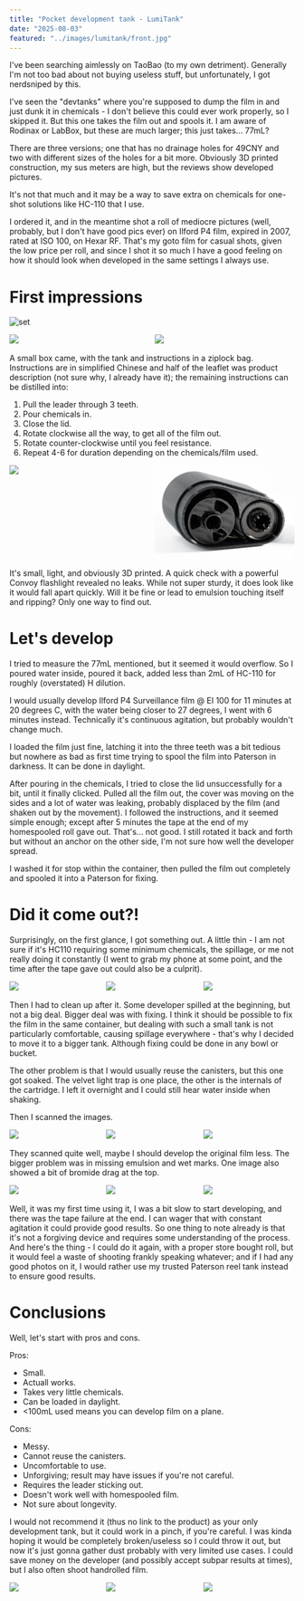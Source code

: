 ```yaml
---
title: "Pocket development tank - LumiTank"
date: "2025-08-03"
featured: "../images/lumitank/front.jpg"
---
```


I've been searching aimlessly on TaoBao (to my own detriment). Generally I'm not too bad about not buying useless stuff, but unfortunately, I got nerdsniped by this.

I've seen the "devtanks" where you're supposed to dump the film in and just dunk it in chemicals - I don't believe this could ever work properly, so I skipped it. But this one takes the film out and spools it. I am aware of Rodinax or LabBox, but these are much larger; this just takes... 77mL?

There are three versions; one that has no drainage holes for 49CNY and two with different sizes of the holes for a bit more. Obviously 3D printed construction, my sus meters are high, but the reviews show developed pictures.

It's not that much and it may be a way to save extra on chemicals for one-shot solutions like HC-110 that I use.

I ordered it, and in the meantime shot a roll of mediocre pictures (well, probably, but I don't have good pics ever) on Ilford P4 film, expired in 2007, rated at ISO 100, on Hexar RF. That's my goto film for casual shots, given the low price per roll, and since I shot it so much I have a good feeling on how it should look when developed in the same settings I always use.

# First impressions

![set](../images/lumitank/set.jpg)

<div style="display:flex">
     <div style="flex:1;">
          <img src="../images/lumitank/teeth.jpg"/>
     </div>
    <div style="flex:1;padding-left:10px;">
          <img src="../images/lumitank/inside_empty.jpg"/>
     </div>
</div>

A small box came, with the tank and instructions in a ziplock bag. Instructions are in simplified Chinese and half of the leaflet was product description (not sure why, I already have it); the remaining instructions can be distilled into:

1. Pull the leader through 3 teeth.
2. Pour chemicals in.
3. Close the lid.
4. Rotate clockwise all the way, to get all of the film out.
5. Rotate counter-clockwise until you feel resistance.
6. Repeat 4-6 for duration depending on the chemicals/film used.

<div style="display:flex">
     <div style="flex:1;">
          <img src="../images/lumitank/loaded_outside.jpg"/>
     </div>
    <div style="flex:1;padding-left:10px;">
          <img src="../images/lumitank/loaded.jpg"/>
     </div>
</div>

It's small, light, and obviously 3D printed. A quick check with a powerful Convoy flashlight revealed no leaks. While not super sturdy, it does look like it would fall apart quickly. Will it be fine or lead to emulsion touching itself and ripping? Only one way to find out.

# Let's develop

I tried to measure the 77mL mentioned, but it seemed it would overflow. So I poured water inside, poured it back, added less than 2mL of HC-110 for roughly (overstated) H dilution.

I would usually develop Ilford P4 Surveillance film @ EI 100 for 11 minutes at 20 degrees C, with the water being closer to 27 degrees, I went with 6 minutes instead. Technically it's continuous agitation, but probably wouldn't change much.

I loaded the film just fine, latching it into the three teeth was a bit tedious but nowhere as bad as first time trying to spool the film into Paterson in darkness. It can be done in daylight.

After pouring in the chemicals, I tried to close the lid unsuccessfully for a bit, until it finally clicked. Pulled all the film out, the cover was moving on the sides and a lot of water was leaking, probably displaced by the film (and shaken out by the movement). I followed the instructions, and it seemed simple enough; except after 5 minutes the tape at the end of my homespooled roll gave out. That's... not good. I still rotated it back and forth but without an anchor on the other side, I'm not sure how well the developer spread.

I washed it for stop within the container, then pulled the film out completely and spooled it into a Paterson for fixing.

# Did it come out?!

Surprisingly, on the first glance, I got something out. A little thin - I am not sure if it's HC110 requiring some minimum chemicals, the spillage, or me not really doing it constantly (I went to grab my phone at some point, and the time after the tape gave out could also be a culprit).

<div style="display:flex">
     <div style="flex:1;">
          <img src="../images/lumitank/samples/bird.jpg"/>
     </div>
    <div style="flex:1;padding-left:10px;">
         <img src="../images/lumitank/samples/ferry.jpg"/>
     </div>
    <div style="flex:1;padding-left:10px;">
         <img src="../images/lumitank/samples/reflection.jpg"/>
     </div>
</div>

Then I had to clean up after it. Some developer spilled at the beginning, but not a big deal. Bigger deal was with fixing. I think it should be possible to fix the film in the same container, but dealing with such a small tank is not particularly comfortable, causing spillage everywhere - that's why I decided to move it to a bigger tank. Although fixing could be done in any bowl or bucket.

The other problem is that I would usually reuse the canisters, but this one got soaked. The velvet light trap is one place, the other is the internals of the cartridge. I left it overnight and I could still hear water inside when shaking.

Then I scanned the images.

<div style="display:flex">
     <div style="flex:1;">
          <img src="../images/lumitank/samples/ships.jpg"/>
     </div>
    <div style="flex:1;padding-left:10px;">
         <img src="../images/lumitank/samples/ships2.jpg"/>
     </div>
    <div style="flex:1;padding-left:10px;">
         <img src="../images/lumitank/samples/leaving.jpg"/>
     </div>
</div>

They scanned quite well, maybe I should develop the original film less. The bigger problem was in missing emulsion and wet marks. One image also showed a bit of bromide drag at the top.

<div style="display:flex">
     <div style="flex:1;">
          <img src="../images/lumitank/samples/cat.jpg"/>
     </div>
    <div style="flex:1;padding-left:10px;">
         <img src="../images/lumitank/samples/closeup.jpg"/>
     </div>
    <div style="flex:1;padding-left:10px;">
         <img src="../images/lumitank/samples/clown.jpg"/>
     </div>
</div>

Well, it was my first time using it, I was a bit slow to start developing, and there was the tape failure at the end. I can wager that with constant agitation it could provide good results. So one thing to note already is that it's not a forgiving device and requires some understanding of the process. And here's the thing - I could do it again, with a proper store bought roll, but it would feel a waste of shooting frankly speaking whatever; and if I had any good photos on it, I would rather use my trusted Paterson reel tank instead to ensure good results. 

# Conclusions

Well, let's start with pros and cons.

Pros:

+ Small.
+ Actuall works.
+ Takes very little chemicals.
+ Can be loaded in daylight.
+ <100mL used means you can develop film on a plane.

Cons:

- Messy.
- Cannot reuse the canisters.
- Uncomfortable to use.
- Unforgiving; result may have issues if you're not careful.
- Requires the leader sticking out.
- Doesn't work well with homespooled film.
- Not sure about longevity.
 
I would not recommend it (thus no link to the product) as your only development tank, but it could work in a pinch, if you're careful. I was kinda hoping it would be completely broken/useless so I could throw it out, but now it's just gonna gather dust probably with very limited use cases. I could save money on the developer (and possibly accept subpar results at times), but I also often shoot handrolled film.

<div style="display:flex">
     <div style="flex:1;">
          <img src="../images/lumitank/samples/koloratunkowe.jpg"/>
     </div>
    <div style="flex:1;padding-left:10px;">
         <img src="../images/lumitank/samples/phone.jpg"/>
     </div>
    <div style="flex:1;padding-left:10px;">
         <img src="../images/lumitank/samples/number.jpg"/>
     </div>
</div>
